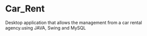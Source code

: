 # Car_Rent
Desktop application that allows the management from a car rental agency.using JAVA, Swing and MySQL
